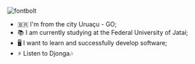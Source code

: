 ![fontbolt](https://photos.fife.usercontent.google.com/pw/AP1GczPOYrep-mQjKQX8zO2-tOOlOc4kZHn0kk1s1ryLjM0tvZA-LujQSjIO=w390-h267-s-no-gm?authuser=0)  

- 🇧🇷 I'm from the city Uruaçu - GO;
- 📚 I am currently studying at the Federal University of Jataí;
- 🖥️ I want to learn and successfully develop software;
- ⚡ Listen to Djonga🎶
